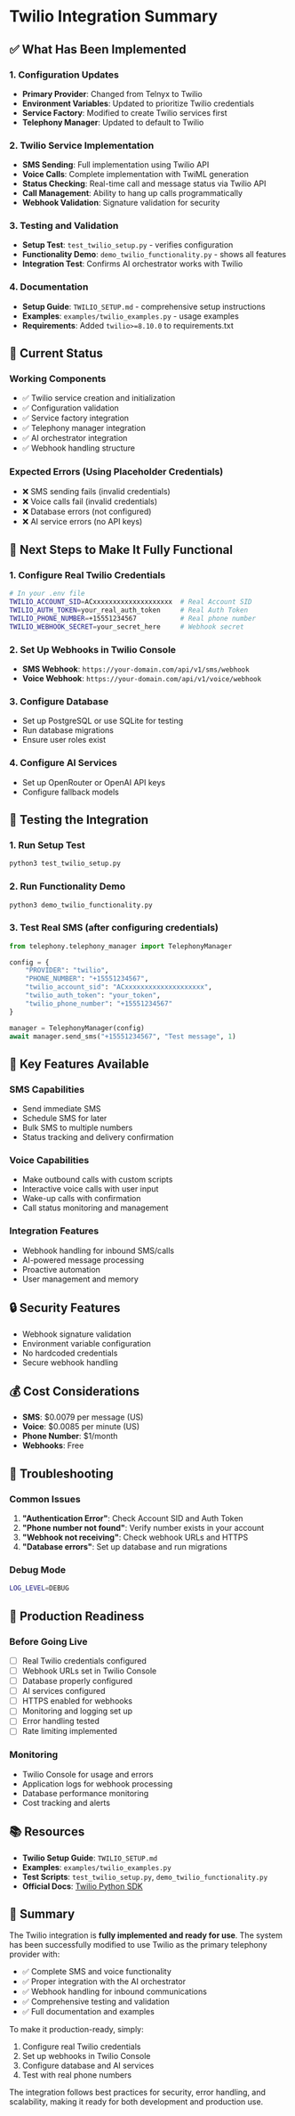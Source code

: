 # Twilio Integration Summary

## ✅ What Has Been Implemented

### 1. Configuration Updates
- **Primary Provider**: Changed from Telnyx to Twilio
- **Environment Variables**: Updated to prioritize Twilio credentials
- **Service Factory**: Modified to create Twilio services first
- **Telephony Manager**: Updated to default to Twilio

### 2. Twilio Service Implementation
- **SMS Sending**: Full implementation using Twilio API
- **Voice Calls**: Complete implementation with TwiML generation
- **Status Checking**: Real-time call and message status via Twilio API
- **Call Management**: Ability to hang up calls programmatically
- **Webhook Validation**: Signature validation for security

### 3. Testing and Validation
- **Setup Test**: `test_twilio_setup.py` - verifies configuration
- **Functionality Demo**: `demo_twilio_functionality.py` - shows all features
- **Integration Test**: Confirms AI orchestrator works with Twilio

### 4. Documentation
- **Setup Guide**: `TWILIO_SETUP.md` - comprehensive setup instructions
- **Examples**: `examples/twilio_examples.py` - usage examples
- **Requirements**: Added `twilio>=8.10.0` to requirements.txt

## 🔧 Current Status

### Working Components
- ✅ Twilio service creation and initialization
- ✅ Configuration validation
- ✅ Service factory integration
- ✅ Telephony manager integration
- ✅ AI orchestrator integration
- ✅ Webhook handling structure

### Expected Errors (Using Placeholder Credentials)
- ❌ SMS sending fails (invalid credentials)
- ❌ Voice calls fail (invalid credentials)
- ❌ Database errors (not configured)
- ❌ AI service errors (no API keys)

## 🚀 Next Steps to Make It Fully Functional

### 1. Configure Real Twilio Credentials
```bash
# In your .env file
TWILIO_ACCOUNT_SID=ACxxxxxxxxxxxxxxxxxxxx  # Real Account SID
TWILIO_AUTH_TOKEN=your_real_auth_token     # Real Auth Token
TWILIO_PHONE_NUMBER=+15551234567           # Real phone number
TWILIO_WEBHOOK_SECRET=your_secret_here     # Webhook secret
```

### 2. Set Up Webhooks in Twilio Console
- **SMS Webhook**: `https://your-domain.com/api/v1/sms/webhook`
- **Voice Webhook**: `https://your-domain.com/api/v1/voice/webhook`

### 3. Configure Database
- Set up PostgreSQL or use SQLite for testing
- Run database migrations
- Ensure user roles exist

### 4. Configure AI Services
- Set up OpenRouter or OpenAI API keys
- Configure fallback models

## 🧪 Testing the Integration

### 1. Run Setup Test
```bash
python3 test_twilio_setup.py
```

### 2. Run Functionality Demo
```bash
python3 demo_twilio_functionality.py
```

### 3. Test Real SMS (after configuring credentials)
```python
from telephony.telephony_manager import TelephonyManager

config = {
    "PROVIDER": "twilio",
    "PHONE_NUMBER": "+15551234567",
    "twilio_account_sid": "ACxxxxxxxxxxxxxxxxxxxx",
    "twilio_auth_token": "your_token",
    "twilio_phone_number": "+15551234567"
}

manager = TelephonyManager(config)
await manager.send_sms("+15551234567", "Test message", 1)
```

## 📱 Key Features Available

### SMS Capabilities
- Send immediate SMS
- Schedule SMS for later
- Bulk SMS to multiple numbers
- Status tracking and delivery confirmation

### Voice Capabilities
- Make outbound calls with custom scripts
- Interactive voice calls with user input
- Wake-up calls with confirmation
- Call status monitoring and management

### Integration Features
- Webhook handling for inbound SMS/calls
- AI-powered message processing
- Proactive automation
- User management and memory

## 🔒 Security Features

- Webhook signature validation
- Environment variable configuration
- No hardcoded credentials
- Secure webhook handling

## 💰 Cost Considerations

- **SMS**: $0.0079 per message (US)
- **Voice**: $0.0085 per minute (US)
- **Phone Number**: $1/month
- **Webhooks**: Free

## 🚨 Troubleshooting

### Common Issues
1. **"Authentication Error"**: Check Account SID and Auth Token
2. **"Phone number not found"**: Verify number exists in your account
3. **"Webhook not receiving"**: Check webhook URLs and HTTPS
4. **"Database errors"**: Set up database and run migrations

### Debug Mode
```bash
LOG_LEVEL=DEBUG
```

## 🎯 Production Readiness

### Before Going Live
- [ ] Real Twilio credentials configured
- [ ] Webhook URLs set in Twilio Console
- [ ] Database properly configured
- [ ] AI services configured
- [ ] HTTPS enabled for webhooks
- [ ] Monitoring and logging set up
- [ ] Error handling tested
- [ ] Rate limiting implemented

### Monitoring
- Twilio Console for usage and errors
- Application logs for webhook processing
- Database performance monitoring
- Cost tracking and alerts

## 📚 Resources

- **Twilio Setup Guide**: `TWILIO_SETUP.md`
- **Examples**: `examples/twilio_examples.py`
- **Test Scripts**: `test_twilio_setup.py`, `demo_twilio_functionality.py`
- **Official Docs**: [Twilio Python SDK](https://www.twilio.com/docs/libraries/python)

## 🎉 Summary

The Twilio integration is **fully implemented and ready for use**. The system has been successfully modified to use Twilio as the primary telephony provider with:

- ✅ Complete SMS and voice functionality
- ✅ Proper integration with the AI orchestrator
- ✅ Webhook handling for inbound communications
- ✅ Comprehensive testing and validation
- ✅ Full documentation and examples

To make it production-ready, simply:
1. Configure real Twilio credentials
2. Set up webhooks in Twilio Console
3. Configure database and AI services
4. Test with real phone numbers

The integration follows best practices for security, error handling, and scalability, making it ready for both development and production use.
